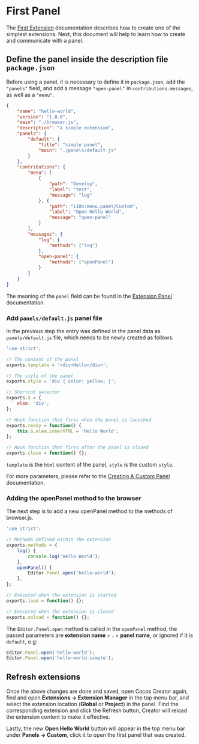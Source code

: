 # First Panel

The [First Extension](./first.md) documentation describes how to create one of the simplest extensions. Next, this document will help to learn how to create and communicate with a panel.

## Define the panel inside the description file `package.json`

Before using a panel, it is necessary to define it in `package.json`, add the `"panels"` field, and add a message `"open-panel"` in `contributions.messages`, as well as a `"menu"`.

```json
{
    "name": "hello-world",
    "version": "1.0.0",
    "main": "./browser.js",
    "description": "a simple extension",
    "panels": {
        "default": {
            "title": "simple panel",
            "main": "./panels/default.js"
        }
    },
    "contributions": {
        "menu": [
            {
                "path": "Develop",
                "label": "test",
                "message": "log"
            }, {
                "path": "i18n:menu.panel/Custom",
                "label": "Open Hello World",
                "message": "open-panel"
            }
        ],
        "messages": {
            "log": {
                "methods": ["log"]
            },
            "open-panel": {
                "methods": ["openPanel"]
            }
        }
    }
}
```

The meaning of the `panel` field can be found in the [Extension Panel](./panel.md) documentation.

### Add `panels/default.js` panel file

In the previous step the entry was defined in the panel data as `panels/default.js` file, which needs to be newly created as follows:

```javascript
'use strict';

// The content of the panel
exports.template = '<div>Hello</div>';

// The style of the panel
exports.style = 'div { color: yellow; }';

// Shortcut selector
exports.$ = {
    elem: 'div',
};

// Hook function that fires when the panel is launched
exports.ready = function() {
    this.$.elem.innerHTML = 'Hello World';
};

// Hook function that fires after the panel is closed
exports.close = function() {};
```

`template` is the `html` content of the panel, `style` is the custom `style`.

For more parameters, please refer to the [Creating A Custom Panel](./panel-boot.md) documentation.

### Adding the openPanel method to the browser

The next step is to add a new openPanel method to the methods of browser.js.

```javascript
'use strict';

// Methods defined within the extension
exports.methods = {
    log() {
        console.log('Hello World');
    },
    openPanel() {
        Editor.Panel.open('hello-world');
    },
};

// Executed when the extension is started
exports.load = function() {};

// Executed when the extension is closed
exports.unload = function() {};
```

The `Editor.Panel.open` method is called in the `openPanel` method, the passed parameters are **extension name** + **.** + **panel name**, or ignored if it is `default`, e.g:

```javascript
Editor.Panel.open('hello-world');
Editor.Panel.open('hello-world.simple');
```

## Refresh extensions

Once the above changes are done and saved, open Cocos Creator again, find and open **Extensions -> Extension Manager** in the top menu bar, and select the extension location (**Global** or **Project**) in the panel. Find the corresponding extension and click the Refresh button, Creator will reload the extension content to make it effective.

Lastly, the new **Open Hello World** button will appear in the top menu bar under **Panels -> Custom**, click it to open the first panel that was created.
